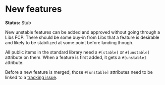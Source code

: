 # New features

**Status:** Stub

New unstable features can be added and approved without going through a Libs FCP. There should be some buy-in from Libs that a feature is desirable and likely to be stabilized at some point before landing though.

All public items in the standard library need a `#[stable]` or `#[unstable]` attribute on them. When a feature is first added, it gets a `#[unstable]` attribute.

Before a new feature is merged, those `#[unstable]` attributes need to be linked to a [tracking issue](./tracking-issues.md).
